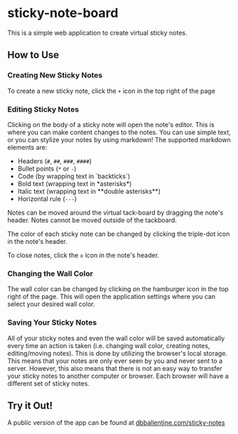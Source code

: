 ﻿# sticky-note-board

This is a simple web application to create virtual sticky notes.

## How to Use

### Creating New Sticky Notes

To create a new sticky note, click the `+` icon in the top right of the page

### Editing Sticky Notes

Clicking on the body of a sticky note will open the note's editor. This is where you can make content changes to the notes. You can use simple text, or you can stylize your notes by using markdown! The supported markdown elements are:
* Headers (`#`, `##`, `###`, `####`)
* Bullet points (`*` or `-`)
* Code (by wrapping text in \`backticks\`)
* Bold text (wrapping text in \*asterisks\*)
* Italic text (wrapping text in \*\*double asterisks\*\*)
* Horizontal rule (`---`)

Notes can be moved around the virtual tack-board by dragging the note's header. Notes cannot be moved outside of the tackboard.

The color of each sticky note can be changed by clicking the triple-dot icon in the note's header.

To close notes, click the `x` icon in the note's header.

### Changing the Wall Color

The wall color can be changed by clicking on the hamburger icon in the top right of the page. This will open the application settings where you can select your desired wall color.

### Saving Your Sticky Notes

All of your sticky notes and even the wall color will be saved automatically every time an action is taken (i.e. changing wall color, creating notes, editing/moving notes). This is done by utilizing the browser's local storage. This means that your notes are only ever seen by you and never sent to a server. However, this also means that there is not an easy way to transfer your sticky notes to another computer or browser. Each browser will have a different set of sticky notes.

## Try it Out!

A public version of the app can be found at [dbballentine.com/sticky-notes](https://dbballentine.com/sticky-notes)
